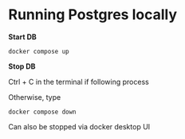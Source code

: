 # Running Postgres locally

**Start DB**

`docker compose up`

**Stop DB**

Ctrl + C in the terminal if following process

Otherwise, type

`docker compose down`

Can also be stopped via docker desktop UI
